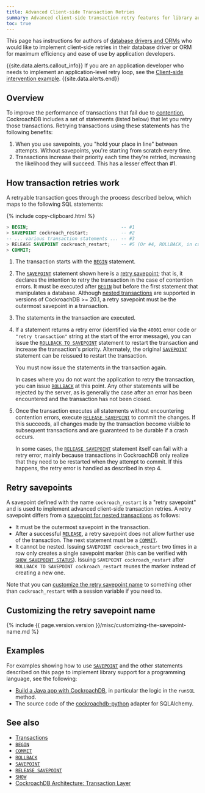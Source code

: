 ```yaml
---
title: Advanced Client-side Transaction Retries
summary: Advanced client-side transaction retry features for library authors
toc: true
---
```


This page has instructions for authors of [database drivers and ORMs](install-client-drivers.html) who would like to implement client-side retries in their database driver or ORM for maximum efficiency and ease of use by application developers.

{{site.data.alerts.callout_info}}
If you are an application developer who needs to implement an application-level retry loop, see the [Client-side intervention example](transactions.html#client-side-intervention-example).
{{site.data.alerts.end}}

## Overview

To improve the performance of transactions that fail due to [contention](performance-best-practices-overview.html#understanding-and-avoiding-transaction-contention), CockroachDB includes a set of statements (listed below) that let you retry those transactions. Retrying transactions using these statements has the following benefits:

1. When you use savepoints, you "hold your place in line" between attempts. Without savepoints, you're starting from scratch every time.
2. Transactions increase their priority each time they're retried, increasing the likelihood they will succeed. This has a lesser effect than #1.

## How transaction retries work

A retryable transaction goes through the process described below, which maps to the following SQL statements:

{% include copy-clipboard.html %}
~~~ sql
> BEGIN;                                  -- #1
> SAVEPOINT cockroach_restart;            -- #2
-- ... various transaction statements ... -- #3
> RELEASE SAVEPOINT cockroach_restart;    -- #5 (Or #4, ROLLBACK, in case of retry error)
> COMMIT;
~~~

1. The transaction starts with the [`BEGIN`](begin-transaction.html) statement.

2. The [`SAVEPOINT`](savepoint.html) statement shown here is a [retry savepoint](#retry-savepoints); that is, it declares the intention to retry the transaction in the case of contention errors. It must be executed after [`BEGIN`](begin-transaction.html) but before the first statement that manipulates a database.  Although [nested transactions](savepoint.html#savepoints-for-nested-transactions) are supported in versions of CockroachDB >= 20.1, a retry savepoint must be the outermost savepoint in a transaction.

3. The statements in the transaction are executed.

4. If a statement returns a retry error (identified via the `40001` error code or `"retry transaction"` string at the start of the error message), you can issue the [`ROLLBACK TO SAVEPOINT`](rollback-transaction.html) statement to restart the transaction and increase the transaction's priority. Alternately, the original [`SAVEPOINT`](savepoint.html) statement can be reissued to restart the transaction.

    You must now issue the statements in the transaction again.

    In cases where you do not want the application to retry the transaction, you can issue [`ROLLBACK`](rollback-transaction.html) at this point. Any other statements will be rejected by the server, as is generally the case after an error has been encountered and the transaction has not been closed.

5. Once the transaction executes all statements without encountering contention errors, execute [`RELEASE SAVEPOINT`](release-savepoint.html) to commit the changes. If this succeeds, all changes made by the transaction become visible to subsequent transactions and are guaranteed to be durable if a crash occurs.

    In some cases, the [`RELEASE SAVEPOINT`](release-savepoint.html) statement itself can fail with a retry error, mainly because transactions in CockroachDB only realize that they need to be restarted when they attempt to commit. If this happens, the retry error is handled as described in step 4.

## Retry savepoints

A savepoint defined with the name `cockroach_restart` is a "retry savepoint" and is used to implement advanced client-side transaction retries.  A retry savepoint differs from a [savepoint for nested transactions](savepoint.html#savepoints-for-nested-transactions) as follows:

- It must be the outermost savepoint in the transaction.
- After a successful [`RELEASE`](release-savepoint.html), a retry savepoint does not allow further use of the transaction.  The next statement must be a [`COMMIT`](commit-transaction.html).
- It cannot be nested.  Issuing `SAVEPOINT cockroach_restart` two times in a row only creates a single savepoint marker (this can be verified with [`SHOW SAVEPOINT STATUS`](show-savepoint-status.html)).  Issuing `SAVEPOINT cockroach_restart` after `ROLLBACK TO SAVEPOINT cockroach_restart` reuses the marker instead of creating a new one.

Note that you can [customize the retry savepoint name](#customizing-the-retry-savepoint-name) to something other than `cockroach_restart` with a session variable if you need to.

## Customizing the retry savepoint name

{% include {{ page.version.version }}/misc/customizing-the-savepoint-name.md %}

## Examples

For examples showing how to use [`SAVEPOINT`](savepoint.html) and the other statements described on this page to implement library support for a programming language, see the following:

- [Build a Java app with CockroachDB](build-a-java-app-with-cockroachdb.html), in particular the logic in the `runSQL` method.
- The source code of the [cockroachdb-python](https://github.com/cockroachdb/cockroachdb-python) adapter for SQLAlchemy.

## See also

- [Transactions](transactions.html)
- [`BEGIN`](begin-transaction.html)
- [`COMMIT`](commit-transaction.html)
- [`ROLLBACK`](rollback-transaction.html)
- [`SAVEPOINT`](savepoint.html)
- [`RELEASE SAVEPOINT`](release-savepoint.html)
- [`SHOW`](show-vars.html)
- [CockroachDB Architecture: Transaction Layer](architecture/transaction-layer.html)
